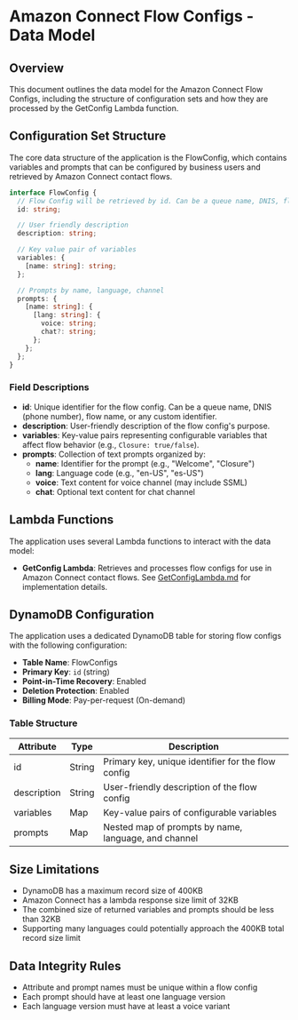 # Amazon Connect Flow Configs - Data Model

## Overview

This document outlines the data model for the Amazon Connect Flow Configs, including the structure of configuration sets and how they are processed by the GetConfig Lambda function.

## Configuration Set Structure

The core data structure of the application is the FlowConfig, which contains variables and prompts that can be configured by business users and retrieved by Amazon Connect contact flows.

```typescript
interface FlowConfig {
  // Flow Config will be retrieved by id. Can be a queue name, DNIS, flow name, or some custom field.
  id: string;

  // User friendly description
  description: string;

  // Key value pair of variables
  variables: {
    [name: string]: string;
  };

  // Prompts by name, language, channel
  prompts: {
    [name: string]: {
      [lang: string]: {
        voice: string;
        chat?: string;
      };
    };
  };
}
```

### Field Descriptions

- **id**: Unique identifier for the flow config. Can be a queue name, DNIS (phone number), flow name, or any custom identifier.
- **description**: User-friendly description of the flow config's purpose.
- **variables**: Key-value pairs representing configurable variables that affect flow behavior (e.g., `Closure: true/false`).
- **prompts**: Collection of text prompts organized by:
  - **name**: Identifier for the prompt (e.g., "Welcome", "Closure")
  - **lang**: Language code (e.g., "en-US", "es-US")
  - **voice**: Text content for voice channel (may include SSML)
  - **chat**: Optional text content for chat channel

## Lambda Functions

The application uses several Lambda functions to interact with the data model:

- **GetConfig Lambda**: Retrieves and processes flow configs for use in Amazon Connect contact flows. See [GetConfigLambda.md](GetConfigLambda.md) for implementation details.

## DynamoDB Configuration

The application uses a dedicated DynamoDB table for storing flow configs with the following configuration:

- **Table Name**: FlowConfigs
- **Primary Key**: `id` (string)
- **Point-in-Time Recovery**: Enabled
- **Deletion Protection**: Enabled
- **Billing Mode**: Pay-per-request (On-demand)

### Table Structure

| Attribute   | Type   | Description                                          |
| ----------- | ------ | ---------------------------------------------------- |
| id          | String | Primary key, unique identifier for the flow config   |
| description | String | User-friendly description of the flow config         |
| variables   | Map    | Key-value pairs of configurable variables            |
| prompts     | Map    | Nested map of prompts by name, language, and channel |

## Size Limitations

- DynamoDB has a maximum record size of 400KB
- Amazon Connect has a lambda response size limit of 32KB
- The combined size of returned variables and prompts should be less than 32KB
- Supporting many languages could potentially approach the 400KB total record size limit

## Data Integrity Rules

- Attribute and prompt names must be unique within a flow config
- Each prompt should have at least one language version
- Each language version must have at least a voice variant
